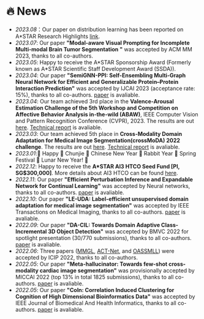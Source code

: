 # 🔥 News
- *2023.08*：Our paper on distribution learning has been reported on A*STAR Research Highlights [link](https://research.a-star.edu.sg/articles/highlights/traffic-prediction-framework-gets-the-green-light/).
- *2023.07*: Our paper <b>"Modal-aware Visual Prompting for Incomplete Multi-modal Brain Tumor Segmentation "</b>  was accepted by ACM MM 2023, thanks to all co-authors.
- *2023.05*: Happy to receive the A\*STAR Sponsorship Award (Formerly known as A\*STAR Scientific Staff Development Award (SSDA)).
- *2023.04*: Our paper <b>"SemiGNN-PPI: Self-Ensembling Multi-Graph Neural Network for Efficient and Generalizable Protein–Protein Interaction Prediction"</b>  was accepted by IJCAI 2023 (acceptance rate: 15%), thanks to all co-authors.  [paper](https://arxiv.org/abs/2305.08316) is avaliable.
- *2023.04*: Our team achieved 3rd place in the <b>Valence-Arousal Estimation Challenge of the 5th Workshop and Competition on Affective Behavior Analysis in-the-wild (ABAW)</b>, IEEE Computer Vision and Pattern Recognition Conference (CVPR), 2023. The results are out [here](https://ibug.doc.ic.ac.uk/resources/cvpr-2023-5th-abaw/). [Technical report](https://arxiv.org/abs/2303.10335v2) is avaliable.
- *2023.03*: Our team achieved 5th place in <b>Cross-Modality Domain Adaptation for Medical Image Segmentation(crossMoDA) 2022 challenge</b>. The results are out [here](https://crossmoda-challenge.ml/results_2022/). [Technical report](https://arxiv.org/abs/2303.15826) is avaliable.
- *2023.01*:👲 Happy 🧧 Chunjie 🧨 Chinese New Year 🐰 Rabbit Year 🐇 Spring Festival 🏮 Lunar New Year! 🥟
- *2022.12*: Happy to receive the <b>A*STAR AI3 HTCO Seed Fund [PI, SG$300,000]</b>. More details about AI3 HTCO can be found [here](https://www.a-star.edu.sg/htco/artificial-intelligence-analytics-and-informatics).
- *2022.11*: Our paper <b>"Efficient Perturbation Inference and Expandable Network for Continual Learning"</b>  was accepted by Neural networks, thanks to all co-authors.  [paper](https://www.sciencedirect.com/science/article/abs/pii/S0893608022004269) is avaliable.
- *2022.10*: Our paper <b>"LE-UDA: Label-efficient unsupervised domain adaptation for medical image segmentation"</b>  was accepted by IEEE Transactions on Medical Imaging, thanks to all co-authors.  [paper](https://ieeexplore.ieee.org/document/9919170) is avaliable.
- *2022.09*: Our paper <b>"DA-CIL: Towards Domain Adaptive Class-Incremental 3D Object Detection"</b>  was accepted by BMVC 2022 for spotlight presentation (30/770 submissions), thanks to all co-authors. [paper](https://arxiv.org/abs/2212.02057) is avaliable.
- *2022.06*: Three papers ([MMGL](https://arxiv.org/abs/2207.01883), [ACT-Net](https://arxiv.org/abs/2207.01900), and [OASSMLL](https://arxiv.org/abs/2205.07028)) were accepted by ICIP 2022, thanks to all co-authors.
- *2022.05*: Our paper <b>"Meta-hallucinator: Towards few-shot cross-modality cardiac image segmentation"</b>  was provisionally accepted by MICCAI 2022 (top 13% in total 1825 submissions), thanks to all co-authors.  [paper](https://link.springer.com/chapter/10.1007/978-3-031-16443-9_13) is avaliable.
- *2022.05*: Our paper <b>"CoIn: Correlation Induced Clustering for Cognition of High Dimensional Bioinformatics Data"</b> was accepted by IEEE Journal of Biomedical And Health Informatics, thanks to all co-authors. [paper](https://ieeexplore.ieee.org/document/9801680) is avaliable.
<!-- - *2022.04*: Our paper <b>"Self-supervised Assisted Active Learning for Skin Lesion Segmentation"</b> was accepted by IEEE EMBC 2022, thanks to all co-authors. [code](https://github.com/jacobzhaoziyuan/SAAL) and [paper](https://arxiv.org/abs/2205.07021) are avaliable. -->
<!-- - *2022.03*: Our paper <b>"Adaptive Mean-Residue Loss for Robust Facial Age Estimation"</b> was accepted by IEEE ICME 2022, thanks to all co-authors.[code](https://github.com/jacobzhaoziyuan/AMR-Loss) and [paper](https://arxiv.org/abs/2203.17156) are avaliable. -->
<!-- - *2022.03*: We release [MT-UDA](https://github.com/jacobzhaoziyuan/MT-UDA), the code of our MICCAI 2021 work. -->
